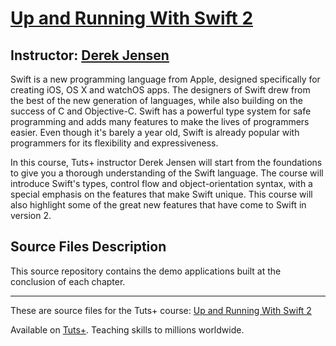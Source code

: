 # [Up and Running With Swift 2][published url]
## Instructor: [Derek Jensen][instructor url]


Swift is a new programming language from Apple, designed specifically for creating iOS, OS X and watchOS apps. The designers of Swift drew from the best of the new generation of languages, while also building on the success of C and Objective-C. Swift has a powerful type system for safe programming and adds many features to make the lives of programmers easier. Even though it's barely a year old, Swift is already popular with programmers for its flexibility and expressiveness.

In this course, Tuts+ instructor Derek Jensen will start from the foundations to give you a thorough understanding of the Swift language. The course will introduce Swift's types, control flow and object-orientation syntax, with a special emphasis on the features that make Swift unique. This course will also highlight some of the great new features that have come to Swift in version 2.


## Source Files Description


This source repository contains the demo applications built at the conclusion of each chapter.



------

These are source files for the Tuts+ course: [Up and Running With Swift 2][published url]

Available on [Tuts+](https://tutsplus.com). Teaching skills to millions worldwide.

[published url]: https://code.tutsplus.com/courses/up-and-running-with-swift-2
[instructor url]: https://tutsplus.com/authors/derek-jensen
